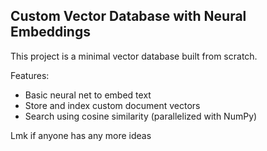 ## Custom Vector Database with Neural Embeddings

This project is a minimal vector database built from scratch.

Features:
- Basic neural net to embed text
- Store and index custom document vectors
- Search using cosine similarity (parallelized with NumPy)

Lmk if anyone has any more ideas